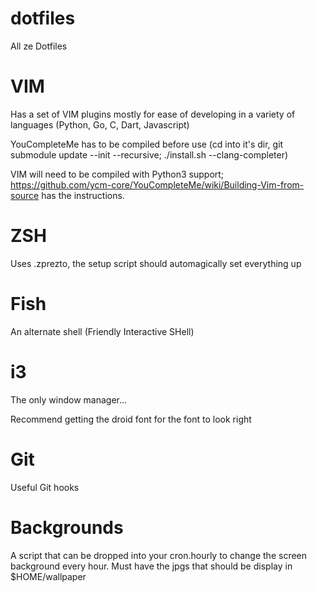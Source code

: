 dotfiles
========

All ze Dotfiles

# VIM
Has a set of VIM plugins mostly for ease of developing in a variety of languages (Python, Go, C, Dart, Javascript)

YouCompleteMe has to be compiled before use (cd into it's dir, git submodule update --init --recursive; ./install.sh --clang-completer)

VIM will need to be compiled with Python3 support; https://github.com/ycm-core/YouCompleteMe/wiki/Building-Vim-from-source has the instructions.

# ZSH
Uses .zprezto, the setup script should automagically set everything up

# Fish
An alternate shell (Friendly Interactive SHell)

# i3
The only window manager...

Recommend getting the droid font for the font to look right

# Git
Useful Git hooks

# Backgrounds
A script that can be dropped into your cron.hourly to change the screen background every hour. Must have the jpgs that should be display in $HOME/wallpaper
